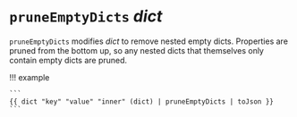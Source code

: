 # `pruneEmptyDicts` *dict*

`pruneEmptyDicts` modifies *dict* to remove nested empty dicts. Properties are
pruned from the bottom up, so any nested dicts that themselves only contain
empty dicts are pruned.

!!! example

    ```
    {{ dict "key" "value" "inner" (dict) | pruneEmptyDicts | toJson }}
    ```
